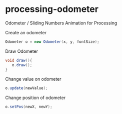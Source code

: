 # processing-odometer
Odometer / Sliding Numbers Animation for Processing

Create an odometer
```java
Odometer o = new Odometer(x, y, fontSize);
```

Draw Odometer
```java
void draw(){
   o.draw();
}
```

Change value on odometer
```java
o.update(newValue);
```

Change position of odometer
```java
o.setPos(newX, newY);
```
